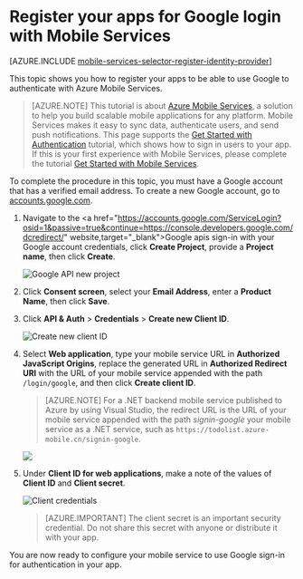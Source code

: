 <properties 
	pageTitle="Register for Google authentication | Windows Azure" 
	description="Learn how to register your apps to use Google to authenticate with Azure Mobile Services." 
	services="mobile-services" 
	documentationCenter="android" 
	authors="ggailey777" 
	manager="dwrede" 
	editor=""/>

<tags
	ms.service="mobile-services"
	ms.date="08/27/2015"
	wacn.date=""/>

# Register your apps for Google login with Mobile Services

[AZURE.INCLUDE [mobile-services-selector-register-identity-provider](../includes/mobile-services-selector-register-identity-provider.md)]

This topic shows you how to register your apps to be able to use Google to authenticate with Azure Mobile Services.

>[AZURE.NOTE] This tutorial is about [Azure Mobile Services](/home/features/identity/), a solution to help you build scalable mobile applications for any platform. Mobile Services makes it easy to sync data, authenticate users, and send push notifications. This page supports the [Get Started with Authentication](/documentation/articles/mobile-services-ios-get-started-users) tutorial, which shows how to sign in users to your app.
<br/>If this is your first experience with Mobile Services, please complete the tutorial [Get Started with Mobile Services](/documentation/articles/mobile-services-ios-get-started).

To complete the procedure in this topic, you must have a Google account that has a verified email address. To create a new Google account, go to <a href="https://accounts.google.com/SignUp" target="_blank">accounts.google.com</a>.

1. Navigate to the <a href="https://accounts.google.com/ServiceLogin?osid=1&passive=true&continue=https://console.developers.google.com/dcredirect/" website,target="_blank">Google apis</a> sign-in with your Google account credentials, click **Create Project**, provide a **Project name**, then click **Create**.

   	![Google API new project](./media/mobile-services-how-to-register-google-authentication/mobile-services-google-new-project.png)

2. Click **Consent screen**, select your **Email Address**, enter a **Product Name**, then click **Save**. 

3. Click **API & Auth** > **Credentials** > **Create new Client ID**.

   	![Create new client ID](./media/mobile-services-how-to-register-google-authentication/mobile-services-google-create-client.png)

4. Select **Web application**, type your mobile service URL in **Authorized JavaScript Origins**, replace the generated URL in **Authorized Redirect URI** with the URL of your mobile service appended with the path `/login/google`, and then click **Create client ID**.

	>[AZURE.NOTE] For a .NET backend mobile service published to Azure by using Visual Studio, the redirect URL is the URL of your mobile service appended with the path _signin-google_ your mobile service as a .NET service, such as `https://todolist.azure-mobile.cn/signin-google`. 
	&nbsp;

   	![](./media/mobile-services-how-to-register-google-authentication/mobile-services-google-create-client2.png)

5. Under **Client ID for web applications**, make a note of the values of **Client ID** and **Client secret**. 

   	![Client credentials](./media/mobile-services-how-to-register-google-authentication/mobile-services-google-create-client3.png)

    >[AZURE.IMPORTANT] The client secret is an important security credential. Do not share this secret with anyone or distribute it with your app.

You are now ready to configure your mobile service to use Google sign-in for authentication in your app.

<!-- Anchors. -->

<!-- Images. -->

<!-- URLs. -->

[Google apis]: https://accounts.google.com/ServiceLogin?osid=1&passive=true&continue=https://console.developers.google.com/dcredirect/
[Get started with authentication]: /documentation/articles/mobile-services-windows-store-dotnet-get-started-users/

[Azure Management Portal]: https://manage.windowsazure.cn/
 
